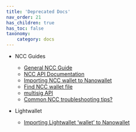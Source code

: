 ```yaml
---
title: 'Deprecated Docs'
nav_order: 21
has_children: true
has_toc: false
taxonomy:
    category: docs
---
```


* NCC Guides
    * [General NCC Guide](https://nem.ghost.io/nem-quick-start-guide/)
    * [NCC API Documentation](https://www.nem.io/ncc/index.html)
    * [Importing NCC wallet to Nanowallet](https://forum.nem.io/t/exporting-wallet-from-ncc-into-nanowallet/3011)
    * [Find NCC wallet file](https://nem.ghost.io/how-to-find-export-or-delete-your-wallet-and-address-book-file/)
    * [multisig API](https://nem.ghost.io/multisig-api-programming-tutorial/)
    * [Common NCC troubleshooting tips?]()

* Lightwallet
    * [Importing Lightwallet ‘wallet’ to Nanowallet]()